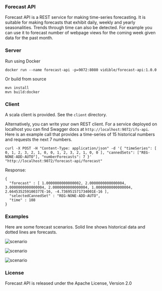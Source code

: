 ### Forecast API

Forecast API is a REST service for making time-series forecasting. 
It is suitable for making forecasts that exhibit daily, weekly and yearly
seasonalities. Trends through time can also be detected. For example you 
can use it to forecast number of webpage views for the coming week given 
data for the past month.

### Server

Run using Docker

    docker run --name forecast-api -p=9072:8080 vidible/forecast-api:1.0.0

Or build from source

    mvn install
    mvn build:docker

### Client

A scala client is provided. See the `client` directory.

Alternatively, you can write your own REST client. For a service deployed on 
localhost you can find Swagger docs at `http://localhost:9072/ifs-api`. Here 
is an example call that provides a time-series of 15 historical numbers and
requests the next 7 numbers.

    curl -X POST -H "Content-Type: application/json" -d '{ "timeSeries": [ 0, 1, 2, 3, 2, 1, 0, 0, 1, 2, 3, 2, 1, 0, 0 ], "cannedSets": ["REG-NONE-ADD-AUTO"], "numberForecasts": 7 }' "http://localhost:9072/forecast-api/forecast"

Response:

    {
      "forecast" : [ 1.0000000000000002, 2.0000000000000004, 3.0000000000000004, 2.0000000000000004, 1.0000000000000004, 2.664535259100377E-16, -4.736951571734001E-16 ],
      "selectedCannedSet" : "REG-NONE-ADD-AUTO",
      "time" : 108
    }

### Examples

Here are some forecast scenarios. Solid line shows historical data and dotted lines are forecasts. 

![scenario](https://github.com/vidible/aol-on-forecast/blob/master/client/src/test/resources/forecast-client/daily-seasonal/plot-raw-and-actual.png)

![scenario](https://github.com/vidible/aol-on-forecast/blob/master/client/src/test/resources/forecast-client/daily-seasonal-with-trend/plot-raw-and-actual.png)

![scenario](https://github.com/vidible/aol-on-forecast/blob/master/client/src/test/resources/forecast-client/real-data-video-view-supply-with-trend/plot-raw-and-actual.png)

### License
Forecast API is released under the Apache License, Version 2.0
